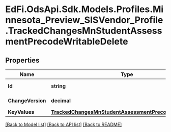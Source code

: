 # EdFi.OdsApi.Sdk.Models.Profiles.Minnesota_Preview_SISVendor_Profile.TrackedChangesMnStudentAssessmentPrecodeWritableDelete

## Properties

Name | Type | Description | Notes
------------ | ------------- | ------------- | -------------
**Id** | **string** | Resource identifier | [optional] 
**ChangeVersion** | **decimal** | Change version | [optional] 
**KeyValues** | [**TrackedChangesMnStudentAssessmentPrecodeWritableKey**](TrackedChangesMnStudentAssessmentPrecodeWritableKey.md) |  | [optional] 

[[Back to Model list]](../README.md#documentation-for-models) [[Back to API list]](../README.md#documentation-for-api-endpoints) [[Back to README]](../README.md)

